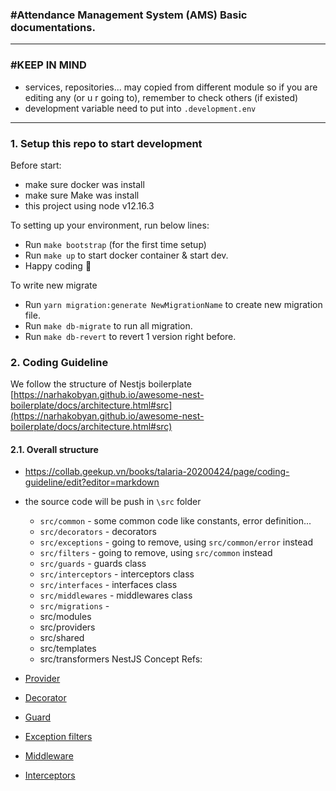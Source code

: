 ### #Attendance Management System (AMS) Basic documentations.

---
### #KEEP IN MIND
- services, repositories... may copied from different module so if you are editing any (or u r going to), remember to check others (if existed)
- development variable need to put into `.development.env`
---

### 1. Setup this repo to start development

Before start:
- make sure docker was install
- make sure Make was install
- this project using node v12.16.3

To setting up your environment, run below lines:
- Run `make bootstrap` (for the first time setup)
- Run `make up` to start docker container & start dev.
- Happy coding :tada:

To write new migrate
- Run `yarn migration:generate NewMigrationName` to create new migration file.
- Run `make db-migrate` to run all migration.
- Run `make db-revert` to revert 1 version right before.

### 2. Coding Guideline

We follow the structure of Nestjs boilerplate   
[https://narhakobyan.github.io/awesome-nest-boilerplate/docs/architecture.html#src](https://narhakobyan.github.io/awesome-nest-boilerplate/docs/architecture.html#src)

#### 2.1. Overall structure
- https://collab.geekup.vn/books/talaria-20200424/page/coding-guideline/edit?editor=markdown

- the source code will be push in `\src` folder
    - `src/common` - some common code like constants, error definition...
    - `src/decorators` - decorators
    - `src/exceptions` - going to remove, using `src/common/error` instead
    - `src/filters` - going to remove, using `src/common` instead
    - `src/guards` - guards class
    - `src/interceptors` - interceptors class
    - `src/interfaces` - interfaces class
    - `src/middlewares` - middlewares class
    - `src/migrations` - 
    - src/modules
    - src/providers
    - src/shared
    - src/templates
    - src/transformers
NestJS Concept Refs:
- [Provider](https://docs.nestjs.com/providers)
- [Decorator](https://docs.nestjs.com/decorators)
- [Guard](https://docs.nestjs.com/guards)
- [Exception filters](https://docs.nestjs.com/exception-filters#exception-filters)
- [Middleware](https://docs.nestjs.com/middleware)
- [Interceptors](https://docs.nestjs.com/interceptors)

